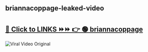 
 ## briannacoppage-leaked-video 

# <h2><a href="https://clipsfans.com/briannacoppage&ref=git">🔗 Click to LINKS ⏩⏩ 👉 🟢 briannacoppage </a></h2>

<a href="https://clipsfans.com/briannacoppage&ref=git" rel="nofollow" data-target="animated-image.originalLink"><img src="https://i.ibb.co.com/xMMVF88/686577567.gif" alt="Viral Video Original" style="max-width: 100%; display: inline-block;" data-target="animated-image.originalImage"></a>
